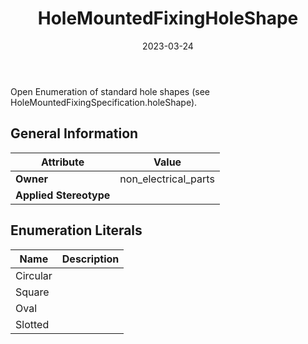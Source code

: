 ﻿---
title: HoleMountedFixingHoleShape
toc: false
type: specs
date: "2023-03-24"
draft: false
specification: VEC
version: 2.0.2
documentType: "Recommendation"
elementType: Class
classes:
  - HoleMountedFixingHoleShape
menu_name: vec-2.0.2
---
Open Enumeration of standard hole shapes (see HoleMountedFixingSpecification.holeShape).

## General Information

| Attribute               | Value |
|-------------------------|-------|
| **Owner**               | non_electrical_parts |
| **Applied Stereotype**  |   |

## Enumeration Literals
| Name          | **Description** |
|---------------|-----------------|
| Circular |  |
| Square |  |
| Oval |  |
| Slotted |  |
